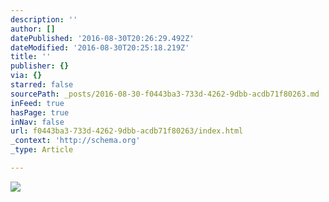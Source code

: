 ```yaml
---
description: ''
author: []
datePublished: '2016-08-30T20:26:29.492Z'
dateModified: '2016-08-30T20:25:18.219Z'
title: ''
publisher: {}
via: {}
starred: false
sourcePath: _posts/2016-08-30-f0443ba3-733d-4262-9dbb-acdb71f80263.md
inFeed: true
hasPage: true
inNav: false
url: f0443ba3-733d-4262-9dbb-acdb71f80263/index.html
_context: 'http://schema.org'
_type: Article

---
```

![](https://the-grid-user-content.s3-us-west-2.amazonaws.com/c2be06a3-d5fb-4f72-b945-33455814a7f5.jpg)